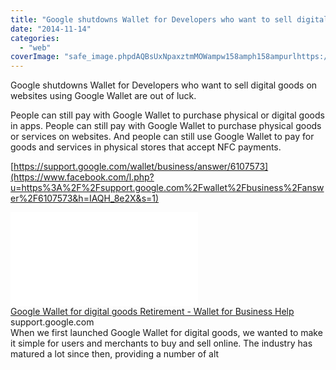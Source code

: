 ```yaml
---
title: "Google shutdowns Wallet for Developers who want to sell digital goods on website..."
date: "2014-11-14"
categories: 
  - "web"
coverImage: "safe_image.phpdAQBsUxNpaxztmMOWampw158amph158ampurlhttps://www.google.com/images/logos/google_logo_41_2x.png"
---
```


Google shutdowns Wallet for Developers who want to sell digital goods on websites using Google Wallet are out of luck.  
  
People can still pay with Google Wallet to purchase physical or digital goods in apps. People can still pay with Google Wallet to purchase physical goods or services on websites. And people can still use Google Wallet to pay for goods and services in physical stores that accept NFC payments.  
  
[https://support.google.com/wallet/business/answer/6107573](https://www.facebook.com/l.php?u=https%3A%2F%2Fsupport.google.com%2Fwallet%2Fbusiness%2Fanswer%2F6107573&h=IAQH_8e2X&s=1)  
  
[![](images/safe_image.php?d=AQBsUxNpaxztmMOW&w=158&h=158&url=https%3A%2F%2Fwww.google.com%2Fimages%2Flogos%2Fgoogle_logo_41_2x.png)](https://www.facebook.com/l.php?u=https%3A%2F%2Fsupport.google.com%2Fwallet%2Fbusiness%2Fanswer%2F6107573&h=XAQFdcs9z&s=1)  
[Google Wallet for digital goods Retirement - Wallet for Business Help](https://www.facebook.com/l.php?u=https%3A%2F%2Fsupport.google.com%2Fwallet%2Fbusiness%2Fanswer%2F6107573&h=GAQH8bMGg&s=1)  
support.google.com  
When we first launched Google Wallet for digital goods, we wanted to make it simple for users and merchants to buy and sell online. The industry has matured a lot since then, providing a number of alt

